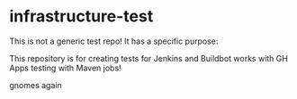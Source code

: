 # infrastructure-test

This is not a generic test repo! It has a specific purpose:

This repository is for creating tests for Jenkins and Buildbot
works with GH Apps
testing with Maven jobs!

gnomes again

